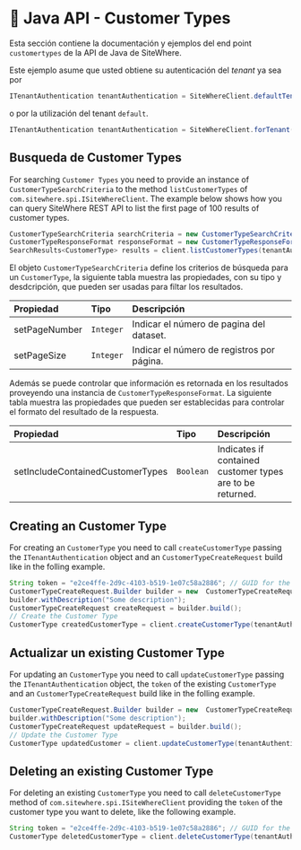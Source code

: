 # :book: Java API - Customer Types

<Seo/>

Esta sección contiene la documentación y ejemplos del end point `customertypes` de la API de Java de SiteWhere.

Este ejemplo asume que usted obtiene su autenticación del *tenant* ya sea por

```java
ITenantAuthentication tenantAuthentication = SiteWhereClient.defaultTenant();
```

o por la utilización del tenant `default`.

```java
ITenantAuthentication tenantAuthentication = SiteWhereClient.forTenant("token", "auth");
```

## Busqueda de Customer Types

For searching `Customer Types` you need to provide an instance of `CustomerTypeSearchCriteria`  to the method 
`listCustomerTypes` of `com.sitewhere.spi.ISiteWhereClient`. The example below shows how you can query SiteWhere REST API to 
list the first page of 100 results of customer types.

```java
CustomerTypeSearchCriteria searchCriteria = new CustomerTypeSearchCriteria(1, 100);
CustomerTypeResponseFormat responseFormat = new CustomerTypeResponseFormat();
SearchResults<CustomerType> results = client.listCustomerTypes(tenantAuthentication, searchCriteria, responseFormat);
```

El objeto `CustomerTypeSearchCriteria` define los criterios de búsqueda para un `CustomerType`, la siguiente tabla
muestra las propiedades, con su tipo y desdcripción, que pueden ser usadas para filtar los resultados.

| Propiedad                    | Tipo        | Descripción                                                    |
|:-----------------------------|:------------|:---------------------------------------------------------------|
| setPageNumber                | `Integer`   | Indicar el número de pagina del dataset.                       |
| setPageSize                  | `Integer`   | Indicar el número de registros por página.                     |

Además se puede controlar que información es retornada en los resultados proveyendo una instancia de
`CustomerTypeResponseFormat`. La siguiente tabla muestra las propiedades que pueden ser establecidas para controlar
el formato del resultado de la respuesta.


| Propiedad                        | Tipo        | Descripción                                                    |
|:---------------------------------|:------------|:---------------------------------------------------------------|
| setIncludeContainedCustomerTypes | `Boolean`   | Indicates if contained customer types are to be returned.      |

## Creating an Customer Type

For creating an `CustomerType` you need to call `createCustomerType` passing the `ITenantAuthentication` object and an
`CustomerTypeCreateRequest` build like in the folling example.

```java
String token = "e2ce4ffe-2d9c-4103-b519-1e07c58a2886"; // GUID for the Customer Type
CustomerTypeCreateRequest.Builder builder = new  CustomerTypeCreateRequest.Builder(token, "my customer type");
builder.withDescription("Some description");
CustomerTypeCreateRequest createRequest = builder.build();
// Create the Customer Type
CustomerType createdCustomerType = client.createCustomerType(tenantAuthentication, createRequest);
```

## Actualizar un existing Customer Type

For updating an `CustomerType` you need to call `updateCustomerType` passing the `ITenantAuthentication` object,
the `token` of the existing `CustomerType` and an `CustomerTypeCreateRequest` build like in the folling example.

```java
CustomerTypeCreateRequest.Builder builder = new  CustomerTypeCreateRequest.Builder(token, "my customer type");
builder.withDescription("Some description");
CustomerTypeCreateRequest updateRequest = builder.build();
// Update the Customer Type
CustomerType updatedCustomer = client.updateCustomerType(tenantAuthentication, token, updateRequest);
```

## Deleting an existing Customer Type

For deleting an existing `CustomerType` you need to call `deleteCustomerType` method of `com.sitewhere.spi.ISiteWhereClient`
providing the `token` of the customer type you want to delete, like the following example.

```java
String token = "e2ce4ffe-2d9c-4103-b519-1e07c58a2886"; // GUID for the Customer Type
CustomerType deletedCustomerType = client.deleteCustomerType(tenantAuthentication, token);
```
